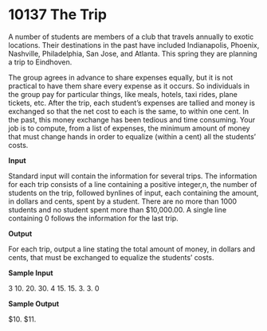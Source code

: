 # 10137 The Trip

A number of students are members of a club that travels annually to exotic locations. Their destinations
in the past have included Indianapolis, Phoenix, Nashville, Philadelphia, San Jose, and Atlanta. This
spring they are planning a trip to Eindhoven.

The group agrees in advance to share expenses equally, but it is not practical to have them share
every expense as it occurs. So individuals in the group pay for particular things, like meals, hotels, taxi
rides, plane tickets, etc. After the trip, each student’s expenses are tallied and money is exchanged so
that the net cost to each is the same, to within one cent. In the past, this money exchange has been
tedious and time consuming. Your job is to compute, from a list of expenses, the minimum amount of
money that must change hands in order to equalize (within a cent) all the students’ costs.

**Input**

Standard input will contain the information for several trips. The information for each trip consists of
a line containing a positive integer,n, the number of students on the trip, followed bynlines of input,
each containing the amount, in dollars and cents, spent by a student. There are no more than 1000
students and no student spent more than $10,000.00. A single line containing 0 follows the information
for the last trip.

**Output**

For each trip, output a line stating the total amount of money, in dollars and cents, that must be
exchanged to equalize the students’ costs.

**Sample Input**

3
10.
20.
30.
4
15.
15.
3.
3.
0

**Sample Output**

$10.
$11.
